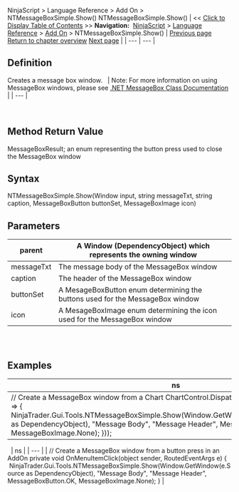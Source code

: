 ﻿
NinjaScript \> Language Reference \> Add On \> NTMessageBoxSimple.Show()
NTMessageBoxSimple.Show()
| \<\< [Click to Display Table of Contents](ntmessageboxsimple_show().md) \>\> **Navigation:**     [NinjaScript](ninjascript-1.md) \> [Language Reference](language_reference_wip-1.md) \> [Add On](add_on-1.md) \> NTMessageBoxSimple.Show() | [Previous page](ntmenuitem-1.md) [Return to chapter overview](add_on-1.md) [Next page](ntwindow-1.md) |
| --- | --- |
## Definition
Creates a message box window.
 
| Note: For more information on using MessageBox windows, please see [.NET MessageBox Class Documentation](https://docs.microsoft.com/en-us/dotnet/api/system.windows.messagebox?view=netframework-4.8) |
| --- |

 
## Method Return Value
MessageBoxResult; an enum representing the button press used to close the MessageBox window
 
## Syntax
NTMessageBoxSimple.Show(Window input, string messageTxt, string caption, MessageBoxButton buttonSet, MessageBoxImage icon)
 
## Parameters
| parent | A Window (DependencyObject) which represents the owning window |
| --- | --- |
| messageTxt | The message body of the MessageBox window |
| caption | The header of the MessageBox window |
| buttonSet | A MesageBoxButton enum determining the buttons used for the MessageBox window |
| icon | A MesageBoxImage enum determining the icon used for the MessageBox window |

## 
 
## Examples
| ns |
| --- |
| // Create a MessageBox window from a Chart ChartControl.Dispatcher.InvokeAsync(new Action(() \=\> {          NinjaTrader.Gui.Tools.NTMessageBoxSimple.Show(Window.GetWindow(ChartControl.OwnerChart as DependencyObject), "Message Body", "Message Header", MessageBoxButton.OK, MessageBoxImage.None); })); |

 
| ns |
| --- |
| // Create a MessageBox window from a button press in an AddOn private void OnMenuItemClick(object sender, RoutedEventArgs e) {     NinjaTrader.Gui.Tools.NTMessageBoxSimple.Show(Window.GetWindow(e.Source as DependencyObject), "Message Body", "Message Header", MessageBoxButton.OK, MessageBoxImage.None); } |
